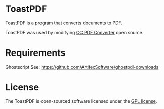 # ToastPDF

ToastPDF is a program that converts documents to PDF.

ToastPDF was used by modifying <a href="https://github.com/ARLM-Keller/cc-pdf-converter">CC PDF Converter</a> open source.

# Requirements
Ghostscript See: https://github.com/ArtifexSoftware/ghostpdl-downloads

# License
The ToastPDF is open-sourced software licensed under the <a href="https://opensource.org/licenses/GPL-3.0">GPL license</a>.

